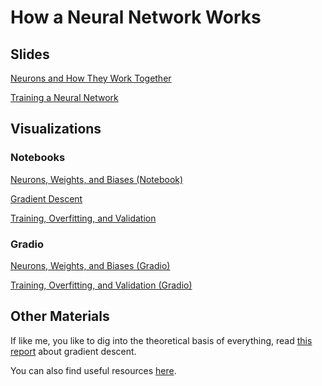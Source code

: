 # How a Neural Network Works

## Slides

[Neurons and How They Work Together](./Neural_Network_Basics.pdf)

[Training a Neural Network](./Training_NNs.pdf)

## Visualizations

### Notebooks
[Neurons, Weights, and Biases (Notebook)](/src/1_Basic_Neural_Networks/nnVisualization.ipynb)

[Gradient Descent](/src/1_Basic_Neural_Networks/gradient_descent_visualization.ipynb)

[Training, Overfitting, and Validation](/src/1_Basic_Neural_Networks/trainingVisualization.ipynb)

### Gradio 

[Neurons, Weights, and Biases (Gradio)](https://noctuashap-rdfz-ai-elective-nnvisualizer.hf.space)

[Training, Overfitting, and Validation (Gradio)](https://noctuashap-rdfz-ai-elective-trainingvisualizer.hf.space)

## Other Materials

If like me, you like to dig into the theoretical basis of everything, read [this report](./Theoretical_Basis.md) about gradient descent.

You can also find useful resources [here](/Useful_Links.md).
